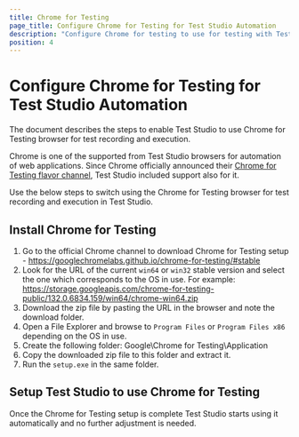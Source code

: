 ```yaml
---
title: Chrome for Testing
page_title: Configure Chrome for Testing for Test Studio Automation
description: "Configure Chrome for testing to use for testing with Test Studio. Prerequisites for testing against Chrome with Test Studio. Install Chrome extension for Test Studio testing."
position: 4
---
```


# Configure Chrome for Testing for Test Studio Automation 

The document describes the steps to enable Test Studio to use Chrome for Testing browser for test recording and execution.

Chrome is one of the supported from Test Studio browsers for automation of web applications. Since Chrome officially announced their <a href="https://developer.chrome.com/blog/chrome-for-testing" target="_blank">Chrome for Testing flavor channel</a>, Test Studio included support also for it. 

Use the below steps to switch using the Chrome for Testing browser for test recording and execution in Test Studio.  

## Install Chrome for Testing

1. Go to the official Chrome channel to download Chrome for Testing setup - https://googlechromelabs.github.io/chrome-for-testing/#stable
2. Look for the URL of the current `win64` or `win32` stable version and select the one which corresponds to the OS in use.
    For example: https://storage.googleapis.com/chrome-for-testing-public/132.0.6834.159/win64/chrome-win64.zip
3. Download the zip file by pasting the URL in the browser and note the download folder.
4. Open a File Explorer and browse to `Program Files` or `Program Files x86` depending on the OS in use.
5. Create the following folder: Google\Chrome for Testing\Application
6. Copy the downloaded zip file to this folder and extract it.
7. Run the `setup.exe` in the same folder.

## Setup Test Studio to use Chrome for Testing

Once the Chrome for Testing setup is complete Test Studio starts using it automatically and no further adjustment is needed.